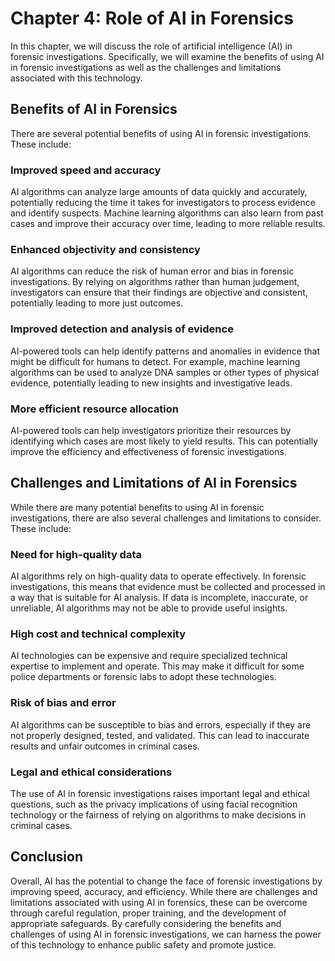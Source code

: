 Chapter 4: Role of AI in Forensics
==================================

In this chapter, we will discuss the role of artificial intelligence (AI) in forensic investigations. Specifically, we will examine the benefits of using AI in forensic investigations as well as the challenges and limitations associated with this technology.

Benefits of AI in Forensics
---------------------------

There are several potential benefits of using AI in forensic investigations. These include:

### Improved speed and accuracy

AI algorithms can analyze large amounts of data quickly and accurately, potentially reducing the time it takes for investigators to process evidence and identify suspects. Machine learning algorithms can also learn from past cases and improve their accuracy over time, leading to more reliable results.

### Enhanced objectivity and consistency

AI algorithms can reduce the risk of human error and bias in forensic investigations. By relying on algorithms rather than human judgement, investigators can ensure that their findings are objective and consistent, potentially leading to more just outcomes.

### Improved detection and analysis of evidence

AI-powered tools can help identify patterns and anomalies in evidence that might be difficult for humans to detect. For example, machine learning algorithms can be used to analyze DNA samples or other types of physical evidence, potentially leading to new insights and investigative leads.

### More efficient resource allocation

AI-powered tools can help investigators prioritize their resources by identifying which cases are most likely to yield results. This can potentially improve the efficiency and effectiveness of forensic investigations.

Challenges and Limitations of AI in Forensics
---------------------------------------------

While there are many potential benefits to using AI in forensic investigations, there are also several challenges and limitations to consider. These include:

### Need for high-quality data

AI algorithms rely on high-quality data to operate effectively. In forensic investigations, this means that evidence must be collected and processed in a way that is suitable for AI analysis. If data is incomplete, inaccurate, or unreliable, AI algorithms may not be able to provide useful insights.

### High cost and technical complexity

AI technologies can be expensive and require specialized technical expertise to implement and operate. This may make it difficult for some police departments or forensic labs to adopt these technologies.

### Risk of bias and error

AI algorithms can be susceptible to bias and errors, especially if they are not properly designed, tested, and validated. This can lead to inaccurate results and unfair outcomes in criminal cases.

### Legal and ethical considerations

The use of AI in forensic investigations raises important legal and ethical questions, such as the privacy implications of using facial recognition technology or the fairness of relying on algorithms to make decisions in criminal cases.

Conclusion
----------

Overall, AI has the potential to change the face of forensic investigations by improving speed, accuracy, and efficiency. While there are challenges and limitations associated with using AI in forensics, these can be overcome through careful regulation, proper training, and the development of appropriate safeguards. By carefully considering the benefits and challenges of using AI in forensic investigations, we can harness the power of this technology to enhance public safety and promote justice.

